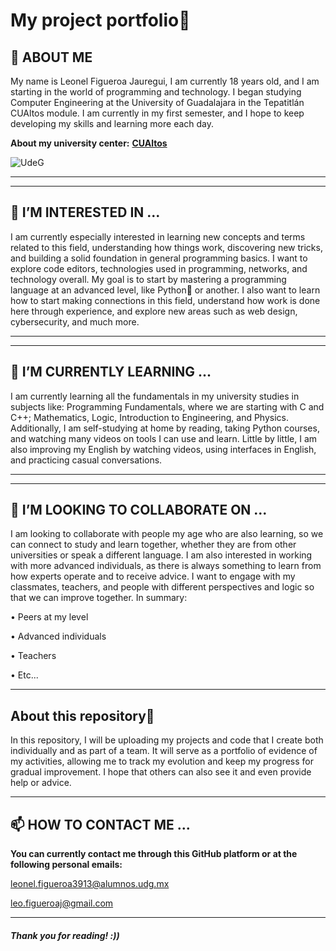 # My project portfolio💼

## 👋 ABOUT ME
   My name is Leonel Figueroa Jauregui, I am currently 18 years old, and I am starting in the world of programming and technology. I began studying Computer Engineering at the University of Guadalajara in the 
   Tepatitlán CUAltos module. I am currently in my first semester, and I hope to keep developing my skills and learning more each day.

  **About my university center:** **[CUAltos](https://www.cualtos.udg.mx/)**
  
  ![UdeG](https://encrypted-tbn0.gstatic.com/images?q=tbn:ANd9GcRz6NO1cVfD84qTaQFn4Pfghh0PEG6JYf8jZg&s)
************************************************************************************************************************************************************************************************
___________________________________________________________________________________________________________________________________________________________________________________________
## 👀 I’M INTERESTED IN ...
   I am currently especially interested in learning new concepts and terms related to this field, understanding how things work, discovering new tricks, and building a solid foundation in general programming 
   basics. I want to explore code editors, technologies used in programming, networks, and technology overall. My goal is to start by mastering a programming language at an advanced level, like Python🐍 or another. I 
   also want to learn how to start making connections in this field, understand how work is done here through experience, and explore new areas such as web design, cybersecurity, and much more.
   ____________________________________________________________________________________________________________________________________________________________________________________________________________
   ____________________________________________________________________________________________________________________________________________________________________________________________________________
   
## 🌱 I’M CURRENTLY LEARNING ... 
  I am currently learning all the fundamentals in my university studies in subjects like: Programming Fundamentals, where we are starting with C and C++; Mathematics, Logic, Introduction to Engineering, and 
  Physics. Additionally, I am self-studying at home by reading, taking Python courses, and watching many videos on tools I can use and learn. Little by little, I am also improving my English by watching videos, 
  using interfaces in English, and practicing casual conversations.
  _________________________________________________________________________________________________________________________________________________________________________________________
   _________________________________________________________________________________________________________________________________________________________________________________________
   
## 💞️ I’M LOOKING TO COLLABORATE ON ...
  I am looking to collaborate with people my age who are also learning, so we can connect to study and learn together, whether they are from other universities or speak a different language. I am also interested 
  in working with more advanced individuals, as there is always something to learn from how experts operate and to receive advice. I want to engage with my classmates, teachers, and people with different 
  perspectives and logic so that we can improve together.
  In summary:
  
   • Peers at my level
  
   • Advanced individuals
   
   • Teachers
   
   • Etc...
__________________________________________________________________________________________________________________________________________________________________________________________________________________________________________________________________________________________________________________________________________________________________________________________________________________________________________
## About this repository📂
   In this repository, I will be uploading my projects and code that I create both individually and as part of a team. It will serve as a portfolio of evidence of my activities, allowing me to track my evolution 
   and keep my progress for gradual improvement. I hope that others can also see it and even provide help or advice.
__________________________________________________________________________________________________________________________________________________________________________________________________________________________________________________________________________________________________________________________________________________________________________________________________________________________________________
## 📫 HOW TO CONTACT ME ...
   **You can currently contact me through this GitHub platform or at the following personal emails:**
   
   <leonel.figueroa3913@alumnos.udg.mx>
   
   <leo.figueroaj@gmail.com>
__________________________________________________________________________________________________________________________________________________________________________________________________________________________________________________________________________________________________________________________________________________________________________________________________________________________________________
   
##### Thank you for reading! :))
